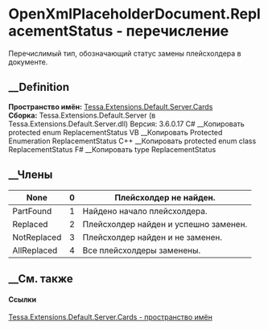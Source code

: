 # OpenXmlPlaceholderDocument.ReplacementStatus - перечисление
Перечислимый тип, обозначающий статус замены плейсхолдера в документе.
## __Definition
 **Пространство имён:**
[Tessa.Extensions.Default.Server.Cards](N_Tessa_Extensions_Default_Server_Cards.htm)  
 **Сборка:** Tessa.Extensions.Default.Server (в
Tessa.Extensions.Default.Server.dll) Версия: 3.6.0.17
C# __Копировать
     protected enum ReplacementStatus
VB __Копировать
     Protected Enumeration ReplacementStatus
C++ __Копировать
     protected enum class ReplacementStatus
F# __Копировать
     type ReplacementStatus
##  __Члены
None| 0|  Плейсхолдер не найден.  
---|---|---  
PartFound| 1|  Найдено начало плейсхолдера.  
Replaced| 2|  Плейсхолдер найден и успешно заменен.  
NotReplaced| 3|  Плейсхолдер найден и не заменен.  
AllReplaced| 4|  Все плейсхолдеры заменены.  
## __См. также
#### Ссылки
[Tessa.Extensions.Default.Server.Cards - пространство
имён](N_Tessa_Extensions_Default_Server_Cards.htm)
